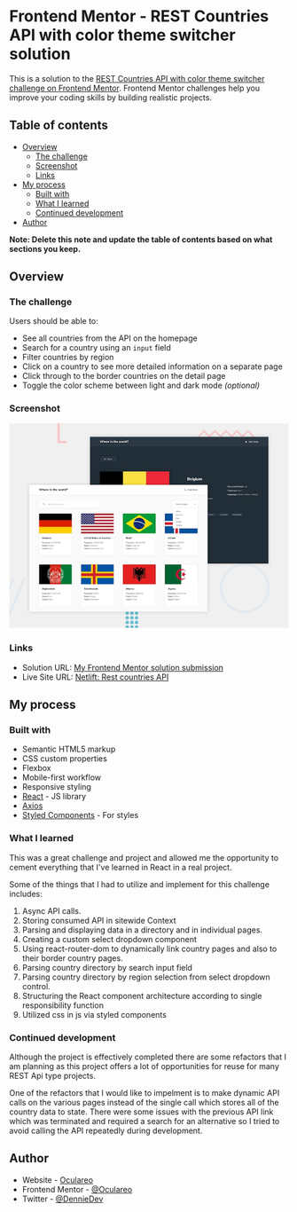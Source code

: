 # Frontend Mentor - REST Countries API with color theme switcher solution

This is a solution to the [REST Countries API with color theme switcher challenge on Frontend Mentor](https://www.frontendmentor.io/challenges/rest-countries-api-with-color-theme-switcher-5cacc469fec04111f7b848ca). Frontend Mentor challenges help you improve your coding skills by building realistic projects.

## Table of contents

- [Overview](#overview)
  - [The challenge](#the-challenge)
  - [Screenshot](#screenshot)
  - [Links](#links)
- [My process](#my-process)
  - [Built with](#built-with)
  - [What I learned](#what-i-learned)
  - [Continued development](#continued-development)
- [Author](#author)

**Note: Delete this note and update the table of contents based on what sections you keep.**

## Overview

### The challenge

Users should be able to:

- See all countries from the API on the homepage
- Search for a country using an `input` field
- Filter countries by region
- Click on a country to see more detailed information on a separate page
- Click through to the border countries on the detail page
- Toggle the color scheme between light and dark mode _(optional)_

### Screenshot

![](./design/desktop-preview.jpg)

### Links

- Solution URL: [My Frontend Mentor solution submission](https://www.frontendmentor.io/solutions/react-styledcomponents-contextapi-axios-AjtZhdzeO)
- Live Site URL: [Netlift: Rest countries API](https://denniedev-react-countries-api.netlify.app/)

## My process

### Built with

- Semantic HTML5 markup
- CSS custom properties
- Flexbox
- Mobile-first workflow
- Responsive styling
- [React](https://reactjs.org/) - JS library
- [Axios](https://axios-http.com/)
- [Styled Components](https://styled-components.com/) - For styles

### What I learned

This was a great challenge and project and allowed me the opportunity to cement everything that I've learned in React in a real project.

Some of the things that I had to utilize and implement for this challenge includes:

1. Async API calls.
2. Storing consumed API in sitewide Context
3. Parsing and displaying data in a directory and in individual pages.
4. Creating a custom select dropdown component
5. Using react-router-dom to dynamically link country pages and also to their border country pages.
6. Parsing country directory by search input field
7. Parsing country directory by region selection from select dropdown control.
8. Structuring the React component architecture according to single responsibility function
9. Utilized css in js via styled components

### Continued development

Although the project is effectively completed there are some refactors that I am planning as this project offers a lot of opportunities for reuse
for many REST Api type projects.

One of the refactors that I would like to impelment is to make dynamic API calls on the various pages instead of the single call which stores all
of the country data to state. There were some issues with the previous API link which was terminated and required a search for an alternative so
I tried to avoid calling the API repeatedly during development.

## Author

- Website - [Oculareo](https://github.com/Oculareo)
- Frontend Mentor - [@Oculareo](https://www.frontendmentor.io/profile/Oculareo)
- Twitter - [@DennieDev](https://twitter.com/DennieDev)
